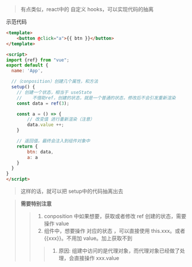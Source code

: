 > 有点类似，react中的 自定义 hooks，可以实现代码的抽离

示范代码
```html
<template>
    <button @click="a">{{ btn }}</button>
</template>

<script>
import {ref} from "vue";
export default {
  name: 'App',

  //（conposition）创建几个属性，和方法
  setup() {
    // 创建一个状态，相当于 useState 
    //    不借助ref，创建的状态，就是一个普通的状态，修改后不会引发重新渲染
    const data = ref(3);

    const a = () => {
        // 改变值 进行重新渲染（注意）
        data.value ++;
    }

    // 返回值，最终会注入到组件对象中
    return {
        btn: data,
        a: a
    }
  }
}
</script>
```

> 这样的话，就可以把 setup中的代码抽离出去

> **需要特别注意**
>> 1. conposition 中如果想要，获取或者修改 ref 创建的状态，需要操作 value
>> 2. 组件中，想要操作 对应的状态 ，可以直接使用 this.xxx。或者 {{xxx}}。不用加 value。加上获取不到
>>> 1. 原因: 组建中访问的是代理对象，而代理对象已经做了处理，会直接操作 xxx.value